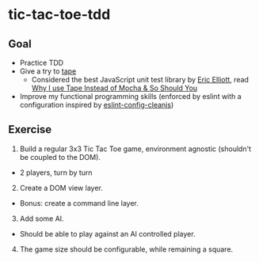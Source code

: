# tic-tac-toe-tdd

## Goal

* Practice TDD
* Give a try to [tape](https://github.com/substack/tape)
  * Considered the best JavaScript unit test library by [Eric Elliott](https://twitter.com/_ericelliott), read [Why I use Tape Instead of Mocha & So Should You](https://medium.com/javascript-scene/why-i-use-tape-instead-of-mocha-so-should-you-6aa105d8eaf4#.l78rnu81k)
* Improve my functional programming skills (enforced by eslint with a configuration inspired by [eslint-config-cleanjs](https://github.com/bodil/eslint-config-cleanjs))

## Exercise

1. Build a regular 3x3 Tic Tac Toe game, environment agnostic (shouldn't be coupled to the DOM).
  * 2 players, turn by turn
2. Create a DOM view layer.
  * Bonus: create a command line layer.
3. Add some AI.
  * Should be able to play against an AI controlled player.
4. The game size should be configurable, while remaining a square.
